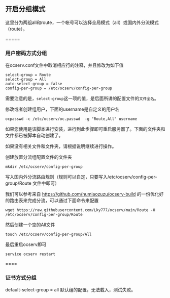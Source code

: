 ## 开启分组模式

这里分为两组all和route，一个帐号可以选择全局模式（all）或国内外分流模式（route）。

=====

### 用户密码方式分组

在ocserv.conf文件中取消相应行的注释，并且修改为如下值

```
select-group = Route
select-group = All
auto-select-group = false
config-per-group = /etc/ocserv/config-per-group
```

需要注意的是，`select-group`这一项的值，是后面所讲的配置文件的`文件全名`。

修改或者创建组用户，下面的username是自定义的用户名

```shell
ocpasswd -c /etc/ocserv/oc.passwd  -g "Route,All" username
```
如果您使用是该脚本进行安装，进行到此步骤即可重启服务器了。下面的文件夹和文件都已被脚本自动创建了。

如果没有相关文件和文件夹，请根据说明继续进行操作。

创建放置分流组配置文件的文件夹

```shell
mkdir /etc/ocserv/config-per-group
```

写入国内外分流路由规则（规则可以自定，只要写入/etc/ocserv/config-per-group/Route 文件中即可）

我们可以参考来自 https://github.com/humiaozuzu/ocserv-build 的一份优化好的路由表来完成分流，可以通过下面命令来配置

```shell
wget https://raw.githubusercontent.com/Lky777/ocserv/main/Route -O /etc/ocserv/config-per-group/Route
```

然后创建一个空的All文件

```
touch /etc/ocserv/config-per-group/All
```

最后重启ocserv即可

```shell
service ocserv restart
```

====

### 证书方式分组
default-select-group = all 默认组的配置，无法载入，测试失败。

